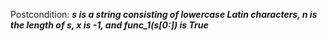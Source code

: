 Postcondition: ***s is a string consisting of lowercase Latin characters, n is the length of s, x is -1, and func_1(s[0:]) is True***